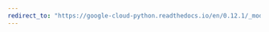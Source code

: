 ```yaml
---
redirect_to: "https://google-cloud-python.readthedocs.io/en/0.12.1/_modules/gcloud/datastore/helpers.html"
---
```

